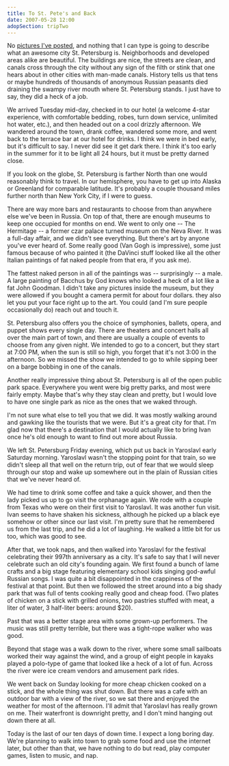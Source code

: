 ```yaml
---
title: To St. Pete's and Back
date: 2007-05-28 12:00
adopSection: tripTwo
---
```

No <a href="/gal/034" target="_blank">pictures I've posted</a>, and nothing that I can type is going to describe what an awesome city St. Petersburg is.  Neighborhoods and developed areas alike are beautiful.  The buildings are nice, the streets are clean, and canals cross through the city without any sign of the filth or stink that one hears about in other cities with man-made canals.  History tells us that tens or maybe hundreds of thousands of anonymous Russian peasants died draining the swampy river mouth where St. Petersburg stands.  I just have to say, they did a heck of a job.

We arrived Tuesday mid-day, checked in to our hotel (a welcome 4-star experience, with comfortable bedding, robes, turn down service, unlimited hot water, etc.), and then headed out on a cool drizzly afternoon.  We wandered around the town, drank coffee, wandered some more, and went back to the terrace bar at our hotel for drinks.  I think we were in bed early, but it's difficult to say.  I never did see it get dark there.  I think it's too early in the summer for it to be light all 24 hours, but it must be pretty darned close.

If you look on the globe, St. Petersburg is farther North than one would reasonably think to travel.  In our hemisphere, you have to get up into Alaska or Greenland for comparable latitude.  It's probably a couple thousand miles further north than New York City, if I were to guess.

There are way more bars and restaurants to choose from than anywhere else we've been in Russia.  On top of that, there are enough museums to keep  one occupied for months on end.  We went to only one -- The Hermitage -- a former czar palace turned museum on the Neva River.  It was a full-day affair, and we didn't see everything.  But there's art by anyone you've ever heard of.  Some really good (Van Gogh is impressive), some just famous because of who painted it (the DaVinci stuff looked like all the other Italian paintings of fat naked people from that era, if you ask me).

The fattest naked person in all of the paintings was -- surprisingly -- a male.  A large painting of Bacchus by God knows who looked a heck of a lot like a fat John Goodman.  I didn't take any pictures inside the museum, but they were allowed if you bought a camera permit for about four dollars.  they also let you put your face right up to the art.  You could (and I'm sure people occasionally do) reach out and touch it.

St. Petersburg also offers you the choice of symphonies, ballets, opera, and puppet shows every single day.  There are theaters and concert halls all over the main part of town, and there are usually a couple of events to choose from any given night.  We intended to go to a concert, but they start at 7:00 PM, when the sun is still so high, you forget that it's not 3:00 in the afternoon.  So we missed the show we intended to go to while sipping beer on a barge bobbing in one of the canals.

Another really impressive thing about St. Petersburg is all of the open public park space.  Everywhere you went were big pretty parks, and most were fairly empty.  Maybe that's why they stay clean and pretty, but I would love to have one single park as nice as the ones that we waked through.  

I'm not sure what else to tell you that we did.  It was mostly walking around and gawking like the tourists that we were.  But it's a great city for that.  I'm glad now that there's a destination that I would actually like to bring Ivan once he's old enough to want to find out more about Russia.

We left St. Petersburg Friday evening, which put us back in Yaroslavl early Saturday morning.  Yaroslavl wasn't the stopping point for that train, so we didn't sleep all that well on the return trip, out of fear that we would sleep through our stop and wake up somewhere out in the plain of Russian cities that we've never heard of.  

We had time to drink some coffee and take a quick shower, and then the lady picked us up to go visit the orphanage again.  We rode with a couple from Texas who were on their first visit to Yaroslavl.  It was another fun visit.  Ivan seems to have shaken his sickness, although he picked up a black eye somehow or other since our last visit.  I'm pretty sure that he remembered us from the last trip, and he did a lot of laughing.  He walked a little bit for us too, which was good to see.

After that, we took naps, and then walked into Yaroslavl for the festival celebrating their 997th anniversary as a city.  It's safe to say that I will never celebrate such an old city's founding again.  We first found a bunch of lame crafts and a big stage featuring elementary school kids singing god-awful Russian songs.  I was quite a bit disappointed in the crappiness of the festival at that point.  But then we followed the street around into a big shady park that was full of tents cooking really good and cheap food.  (Two plates of chicken on a stick with grilled onions, two pastries stuffed with meat, a liter of water, 3 half-liter beers:  around $20).

Past that was a better stage area with some grown-up performers.  The music was still pretty terrible, but there was a tight-rope walker who was good.

Beyond that stage was a walk down to the river, where some small sailboats worked their way against the wind, and a group of eight people in kayaks played a polo-type of game that looked like a heck of a lot of fun.  Across the river were ice cream vendors and amusement park rides.

We went back on Sunday looking for more cheap chicken cooked on a stick, and the whole thing was shut down.  But there was a cafe with an outdoor bar with a view of the river, so we sat there and enjoyed the weather for most of the afternoon.  I'll admit that Yaroslavl has really grown on me.  Their waterfront is downright pretty, and I don't mind hanging out down there at all.

Today is the last of our ten days of down time.  I expect a long boring day.  We're planning to walk into town to grab some food and use the internet later, but other than that, we have nothing to do but read, play computer games, listen to music, and nap.